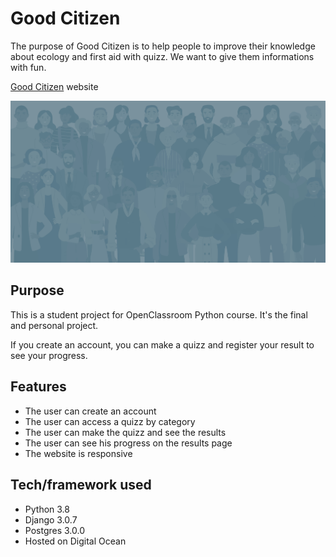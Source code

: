 # Good Citizen

The purpose of Good Citizen is to help people to improve their knowledge about ecology and first aid with quizz.
We want to give them informations with fun.

[Good Citizen](http://68.183.64.147/) website

![website](https://github.com/helenecourau/good_citizen/blob/master/static/assets/img/header-bg.jpg)

Purpose
-----------------
This is a student project for OpenClassroom Python course. It's the final and personal project.

If you create an account, you can make a quizz and register your result to see your progress.

Features
-----------------

* The user can create an account
* The user can access a quizz by category
* The user can make the quizz and see the results
* The user can see his progress on the results page
* The website is responsive

Tech/framework used
-----------------
* Python 3.8
* Django 3.0.7
* Postgres 3.0.0
* Hosted on Digital Ocean
